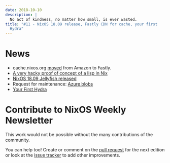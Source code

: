 ```yaml
---
date: 2018-10-10
description: |
  No act of kindness, no matter how small, is ever wasted.
title: "#11 - NixOS 18.09 release, Fastly CDN for cache, your first
  Hydra"
---
```


# News

-   cache.nixos.org
    [moved](https://discourse.nixos.org/t/the-nixos-cache-is-now-hosted-by-fastly/1061)
    from Amazon to Fastly.
-   [A very hacky proof of concept of a lisp in
    Nix](https://github.com/Infinisil/nixlisp)
-   [NixOS 18.09 Jellyfish
    released](https://discourse.nixos.org/t/nixos-18-09-jellyfish-released/1076)
-   Request for maintenance: [Azure
    blobs](https://github.com/NixOS/nixpkgs/issues/36262)
-   [Your First Hydra](http://qfpl.io/posts/nix/starting-simple-hydra/)

# Contribute to NixOS Weekly Newsletter

This work would not be possible without the many contributions of the
community.

You can help too! Create or comment on the [pull
request](https://github.com/NixOS/nixos-weekly/pulls) for the next
edition or look at the [issue
tracker](https://github.com/NixOS/nixos-weekly/issues) to add other
improvements.

